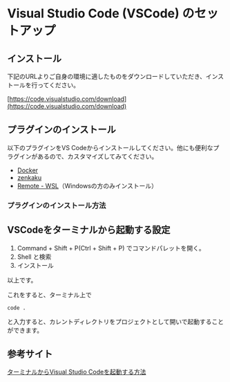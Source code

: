 # Visual Studio Code (VSCode) のセットアップ

## インストール

下記のURLよりご自身の環境に適したものをダウンロードしていただき、インストールを行ってください。

[https://code.visualstudio.com/download](https://code.visualstudio.com/download)

## プラグインのインストール

以下のプラグインをVS Codeからインストールしてください。他にも便利なプラグインがあるので、カスタマイズしてみてください。

* [Docker](https://marketplace.visualstudio.com/items?itemName=ms-azuretools.vscode-docker)
* [zenkaku](https://marketplace.visualstudio.com/items?itemName=mosapride.zenkaku)
* [Remote - WSL](https://marketplace.visualstudio.com/items?itemName=ms-vscode-remote.remote-wsl)（Windowsの方のみインストール）

### プラグインのインストール方法



## VSCodeをターミナルから起動する設定

1. Command + Shift + P(Ctrl + Shift + P) でコマンドパレットを開く。
2. Shell と検索
3. インストール

以上です。

これをすると、ターミナル上で

```
code .
```

と入力すると、カレントディレクトリをプロジェクトとして開いで起動することができます。

## 参考サイト
[ターミナルからVisual Studio Codeを起動する方法](https://qiita.com/naru0504/items/c2ed8869ffbf7682cf5c)